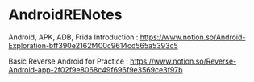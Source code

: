 # AndroidRENotes

Android, APK, ADB, Frida Introduction : https://www.notion.so/Android-Exploration-bff390e2162f400c9614cd565a5393c5

Basic Reverse Android for Practice : https://www.notion.so/Reverse-Android-app-2f02f9e8068c49f696f9e3569ce3f97b
